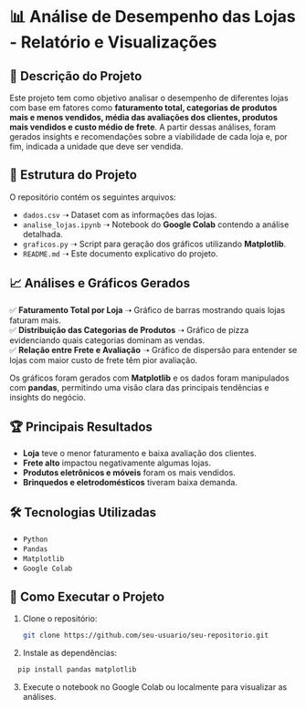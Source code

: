 # 📊 **Análise de Desempenho das Lojas - Relatório e Visualizações**  

## 📌 **Descrição do Projeto**  

Este projeto tem como objetivo analisar o desempenho de diferentes lojas com base em fatores como **faturamento total, categorias de produtos mais e menos vendidos, média das avaliações dos clientes, produtos mais vendidos e custo médio de frete**. A partir dessas análises, foram gerados insights e recomendações sobre a viabilidade de cada loja e, por fim, indicada a unidade que deve ser vendida.  

## 📁 **Estrutura do Projeto**  

O repositório contém os seguintes arquivos:  

- `dados.csv` ➝ Dataset com as informações das lojas.  
- `analise_lojas.ipynb` ➝ Notebook do **Google Colab** contendo a análise detalhada.  
- `graficos.py` ➝ Script para geração dos gráficos utilizando **Matplotlib**.  
- `README.md` ➝ Este documento explicativo do projeto.  

## 📈 **Análises e Gráficos Gerados**  

✅ **Faturamento Total por Loja** ➝ Gráfico de barras mostrando quais lojas faturam mais.  
✅ **Distribuição das Categorias de Produtos** ➝ Gráfico de pizza evidenciando quais categorias dominam as vendas.  
✅ **Relação entre Frete e Avaliação** ➝ Gráfico de dispersão para entender se lojas com maior custo de frete têm pior avaliação.  

Os gráficos foram gerados com **Matplotlib** e os dados foram manipulados com **pandas**, permitindo uma visão clara das principais tendências e insights do negócio.  

## 🏆 **Principais Resultados**  

- **Loja** teve o menor faturamento e baixa avaliação dos clientes.  
- **Frete alto** impactou negativamente algumas lojas.  
- **Produtos eletrônicos e móveis** foram os mais vendidos.  
- **Brinquedos e eletrodomésticos** tiveram baixa demanda.  

## 🛠 **Tecnologias Utilizadas**  

- `Python`  
- `Pandas`  
- `Matplotlib`  
- `Google Colab`  

## 🚀 **Como Executar o Projeto**  

1. Clone o repositório:  
   ```bash
   git clone https://github.com/seu-usuario/seu-repositorio.git
   ```
2. Instale as dependências:
  ```bash
    pip install pandas matplotlib
  ```
3. Execute o notebook no Google Colab ou localmente para visualizar as análises.

